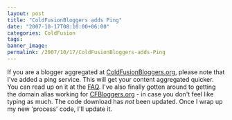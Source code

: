 ```yaml
---
layout: post
title: "ColdFusionBloggers adds Ping"
date: "2007-10-17T08:10:00+06:00"
categories: ColdFusion 
tags: 
banner_image: 
permalink: /2007/10/17/ColdFusionBloggers-adds-Ping
---
```


If you are a blogger aggregated at <a href="http://www.coldfusionbloggers.org">ColdFusionBloggers.org</a>, please note that I've added a ping service. This will get your content aggregated quicker. You can read up on it at the <a href="http://www.cfbloggers.org/faq.cfm#q3a">FAQ</a>. I've also finally gotten around to getting the domain alias working for <a href="http://www.cfbloggers.org">CFBloggers.org</a> - in case you don't feel like typing as much. The code download has <i>not</i> been updated. Once I wrap up my new 'process' code, I'll update it.